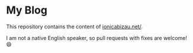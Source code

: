 My Blog
=======

This repository contains the content of [ionicabizau.net/](http://ionicabizau.net/).

I am not a native English speaker, so pull requests with fixes are welcome! :smile:
